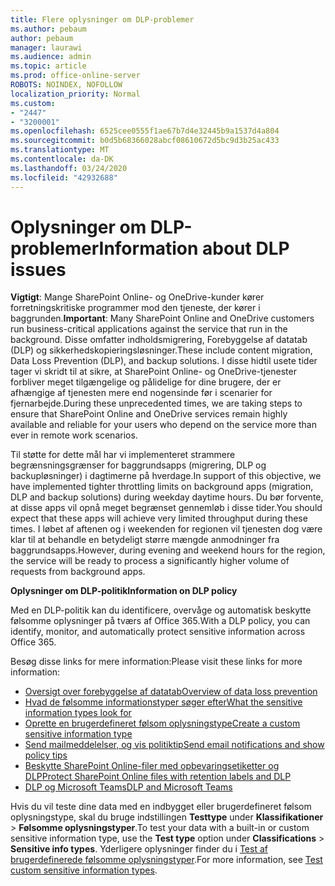 ```yaml
---
title: Flere oplysninger om DLP-problemer
ms.author: pebaum
author: pebaum
manager: laurawi
ms.audience: admin
ms.topic: article
ms.prod: office-online-server
ROBOTS: NOINDEX, NOFOLLOW
localization_priority: Normal
ms.custom:
- "2447"
- "3200001"
ms.openlocfilehash: 6525cee0555f1ae67b7d4e32445b9a1537d4a804
ms.sourcegitcommit: b0d5b68366028abcf08610672d5bc9d3b25ac433
ms.translationtype: MT
ms.contentlocale: da-DK
ms.lasthandoff: 03/24/2020
ms.locfileid: "42932688"
---
```

# <a name="information-about-dlp-issues"></a><span data-ttu-id="83fbe-102">Oplysninger om DLP-problemer</span><span class="sxs-lookup"><span data-stu-id="83fbe-102">Information about DLP issues</span></span>

<span data-ttu-id="83fbe-103">**Vigtigt**: Mange SharePoint Online- og OneDrive-kunder kører forretningskritiske programmer mod den tjeneste, der kører i baggrunden.</span><span class="sxs-lookup"><span data-stu-id="83fbe-103">**Important**: Many SharePoint Online and OneDrive customers run business-critical applications against the service that run in the background.</span></span> <span data-ttu-id="83fbe-104">Disse omfatter indholdsmigrering, Forebyggelse af datatab (DLP) og sikkerhedskopieringsløsninger.</span><span class="sxs-lookup"><span data-stu-id="83fbe-104">These include content migration, Data Loss Prevention (DLP), and backup solutions.</span></span> <span data-ttu-id="83fbe-105">I disse hidtil usete tider tager vi skridt til at sikre, at SharePoint Online- og OneDrive-tjenester forbliver meget tilgængelige og pålidelige for dine brugere, der er afhængige af tjenesten mere end nogensinde før i scenarier for fjernarbejde.</span><span class="sxs-lookup"><span data-stu-id="83fbe-105">During these unprecedented times, we are taking steps to ensure that SharePoint Online and OneDrive services remain highly available and reliable for your users who depend on the service more than ever in remote work scenarios.</span></span>

<span data-ttu-id="83fbe-106">Til støtte for dette mål har vi implementeret strammere begrænsningsgrænser for baggrundsapps (migrering, DLP og backupløsninger) i dagtimerne på hverdage.</span><span class="sxs-lookup"><span data-stu-id="83fbe-106">In support of this objective, we have implemented tighter throttling limits on background apps (migration, DLP and backup solutions) during weekday daytime hours.</span></span> <span data-ttu-id="83fbe-107">Du bør forvente, at disse apps vil opnå meget begrænset gennemløb i disse tider.</span><span class="sxs-lookup"><span data-stu-id="83fbe-107">You should expect that these apps will achieve very limited throughput during these times.</span></span> <span data-ttu-id="83fbe-108">I løbet af aftenen og i weekenden for regionen vil tjenesten dog være klar til at behandle en betydeligt større mængde anmodninger fra baggrundsapps.</span><span class="sxs-lookup"><span data-stu-id="83fbe-108">However, during evening and weekend hours for the region, the service will be ready to process a significantly higher volume of requests from background apps.</span></span>

<span data-ttu-id="83fbe-109">**Oplysninger om DLP-politik**</span><span class="sxs-lookup"><span data-stu-id="83fbe-109">**Information on DLP policy**</span></span>

<span data-ttu-id="83fbe-110">Med en DLP-politik kan du identificere, overvåge og automatisk beskytte følsomme oplysninger på tværs af Office 365.</span><span class="sxs-lookup"><span data-stu-id="83fbe-110">With a DLP policy, you can identify, monitor, and automatically protect sensitive information across Office 365.</span></span>

<span data-ttu-id="83fbe-111">Besøg disse links for mere information:</span><span class="sxs-lookup"><span data-stu-id="83fbe-111">Please visit these links for more information:</span></span>

- [<span data-ttu-id="83fbe-112">Oversigt over forebyggelse af datatab</span><span class="sxs-lookup"><span data-stu-id="83fbe-112">Overview of data loss prevention</span></span>](https://docs.microsoft.com/office365/securitycompliance/data-loss-prevention-policies)
- [<span data-ttu-id="83fbe-113">Hvad de følsomme informationstyper søger efter</span><span class="sxs-lookup"><span data-stu-id="83fbe-113">What the sensitive information types look for</span></span>](https://docs.microsoft.com/office365/securitycompliance/what-the-sensitive-information-types-look-for)
- [<span data-ttu-id="83fbe-114">Oprette en brugerdefineret følsom oplysningstype</span><span class="sxs-lookup"><span data-stu-id="83fbe-114">Create a custom sensitive information type</span></span>](https://docs.microsoft.com/office365/securitycompliance/create-a-custom-sensitive-information-type)
- [<span data-ttu-id="83fbe-115">Send mailmeddelelser, og vis politiktip</span><span class="sxs-lookup"><span data-stu-id="83fbe-115">Send email notifications and show policy tips</span></span>](https://docs.microsoft.com/office365/securitycompliance/use-notifications-and-policy-tips)
- [<span data-ttu-id="83fbe-116">Beskytte SharePoint Online-filer med opbevaringsetiketter og DLP</span><span class="sxs-lookup"><span data-stu-id="83fbe-116">Protect SharePoint Online files with retention labels and DLP</span></span>](https://docs.microsoft.com/office365/securitycompliance/protect-sharepoint-online-files-with-office-365-labels-and-dlp)
- [<span data-ttu-id="83fbe-117">DLP og Microsoft Teams</span><span class="sxs-lookup"><span data-stu-id="83fbe-117">DLP and Microsoft Teams</span></span>](https://docs.microsoft.com/office365/securitycompliance/dlp-microsoft-teams)

<span data-ttu-id="83fbe-118">Hvis du vil teste dine data med en indbygget eller brugerdefineret følsom oplysningstype, skal du bruge indstillingen **Testtype** under **Klassifikationer** > **Følsomme oplysningstyper**.</span><span class="sxs-lookup"><span data-stu-id="83fbe-118">To test your data with a built-in or custom sensitive information type, use the **Test type** option under **Classifications** > **Sensitive info types**.</span></span> <span data-ttu-id="83fbe-119">Yderligere oplysninger finder du i [Test af brugerdefinerede følsomme oplysningstyper](https://docs.microsoft.com/office365/securitycompliance/create-a-custom-sensitive-information-type#test-custom-sensitive-information-types-in-the-security--compliance-center).</span><span class="sxs-lookup"><span data-stu-id="83fbe-119">For more information, see [Test custom sensitive information types](https://docs.microsoft.com/office365/securitycompliance/create-a-custom-sensitive-information-type#test-custom-sensitive-information-types-in-the-security--compliance-center).</span></span>